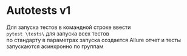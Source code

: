 # Autotests v1

Для запуска тестов в командной строке ввести \
`pytest \tests\` для запуска всех тестов \
по стандарту в параметрах запуска создается Allure отчет и тесты запускаются асинхронно по группам
